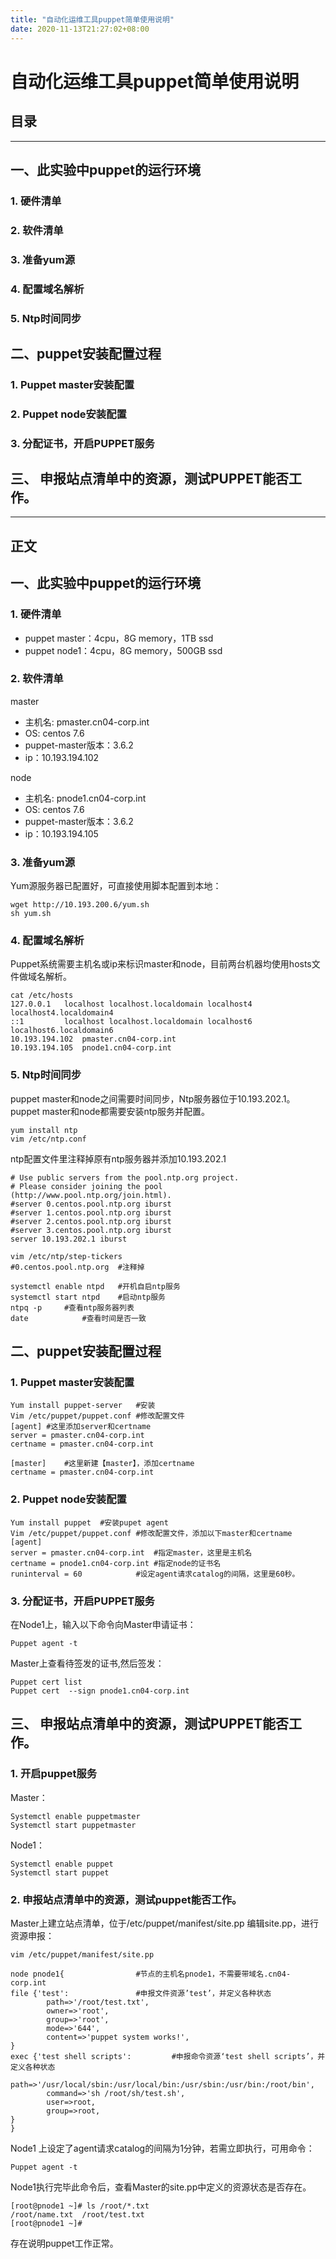 ```yaml
---
title: "自动化运维工具puppet简单使用说明"
date: 2020-11-13T21:27:02+08:00
---
```


# 自动化运维工具puppet简单使用说明 

## 目录
------------
## 一、此实验中puppet的运行环境
### 1. 硬件清单
### 2. 软件清单
### 3. 准备yum源
### 4. 配置域名解析
### 5. Ntp时间同步
## 二、puppet安装配置过程
### 1. Puppet master安装配置
### 2. Puppet node安装配置
### 3. 分配证书，开启PUPPET服务
## 三、 申报站点清单中的资源，测试PUPPET能否工作。

-------------

## 正文

## 一、此实验中puppet的运行环境
### 1. 硬件清单
* puppet master：4cpu，8G memory，1TB ssd
* puppet node1：4cpu，8G memory，500GB ssd

### 2. 软件清单
master
* 主机名: pmaster.cn04-corp.int
* OS: centos 7.6
* puppet-master版本：3.6.2
* ip：10.193.194.102

node
* 主机名: pnode1.cn04-corp.int
* OS: centos 7.6
* puppet-master版本：3.6.2
* ip：10.193.194.105

### 3. 准备yum源
Yum源服务器已配置好，可直接使用脚本配置到本地：
```
wget http://10.193.200.6/yum.sh
sh yum.sh
```
### 4. 配置域名解析
Puppet系统需要主机名或ip来标识master和node，目前两台机器均使用hosts文件做域名解析。
```
cat /etc/hosts
127.0.0.1   localhost localhost.localdomain localhost4 localhost4.localdomain4
::1         localhost localhost.localdomain localhost6 localhost6.localdomain6
10.193.194.102  pmaster.cn04-corp.int
10.193.194.105  pnode1.cn04-corp.int
```
### 5. Ntp时间同步
puppet master和node之间需要时间同步，Ntp服务器位于10.193.202.1。
puppet master和node都需要安装ntp服务并配置。
```
yum install ntp
vim /etc/ntp.conf
```
ntp配置文件里注释掉原有ntp服务器并添加10.193.202.1
```
# Use public servers from the pool.ntp.org project.
# Please consider joining the pool (http://www.pool.ntp.org/join.html).
#server 0.centos.pool.ntp.org iburst
#server 1.centos.pool.ntp.org iburst
#server 2.centos.pool.ntp.org iburst
#server 3.centos.pool.ntp.org iburst
server 10.193.202.1 iburst

vim /etc/ntp/step-tickers
#0.centos.pool.ntp.org	#注释掉

systemctl enable ntpd	#开机自启ntp服务
systemctl start ntpd	#启动ntp服务
ntpq -p		#查看ntp服务器列表
date			#查看时间是否一致
```
## 二、puppet安装配置过程
### 1. Puppet master安装配置
```
Yum install puppet-server	#安装
Vim /etc/puppet/puppet.conf	#修改配置文件
[agent]	#这里添加server和certname
server = pmaster.cn04-corp.int
certname = pmaster.cn04-corp.int
  
[master]	#这里新建【master】，添加certname
certname = pmaster.cn04-corp.int
```
### 2. Puppet node安装配置
```
Yum install puppet 	#安装pupet agent
Vim /etc/puppet/puppet.conf	#修改配置文件，添加以下master和certname
[agent]
server = pmaster.cn04-corp.int	#指定master，这里是主机名
certname = pnode1.cn04-corp.int	#指定node的证书名
runinterval = 60			#设定agent请求catalog的间隔，这里是60秒。
```
### 3. 分配证书，开启PUPPET服务
在Node1上，输入以下命令向Master申请证书：
```
Puppet agent -t
```
Master上查看待签发的证书,然后签发：
```
Puppet cert list
Puppet cert  --sign pnode1.cn04-corp.int
```

## 三、 申报站点清单中的资源，测试PUPPET能否工作。
### 1. 开启puppet服务
Master：
```
Systemctl enable puppetmaster
Systemctl start puppetmaster
```
Node1：
```
Systemctl enable puppet
Systemctl start puppet
```
### 2. 申报站点清单中的资源，测试puppet能否工作。
Master上建立站点清单，位于/etc/puppet/manifest/site.pp
编辑site.pp，进行资源申报：
```
vim /etc/puppet/manifest/site.pp

node pnode1{				#节点的主机名pnode1，不需要带域名.cn04-corp.int
file {'test':				#申报文件资源’test’，并定义各种状态
        path=>'/root/test.txt',
        owner=>'root',
        group=>'root',
        mode=>'644',
        content=>'puppet system works!',
}
exec {'test shell scripts':			#申报命令资源‘test shell scripts’，并定义各种状态
        path=>'/usr/local/sbin:/usr/local/bin:/usr/sbin:/usr/bin:/root/bin',
        command=>'sh /root/sh/test.sh',
        user=>root,
        group=>root,
}
}
```
Node1 上设定了agent请求catalog的间隔为1分钟，若需立即执行，可用命令：
```
Puppet agent -t
```
Node1执行完毕此命令后，查看Master的site.pp中定义的资源状态是否存在。
```
[root@pnode1 ~]# ls /root/*.txt
/root/name.txt  /root/test.txt
[root@pnode1 ~]#
```
存在说明puppet工作正常。
